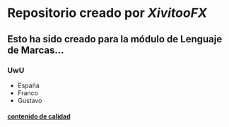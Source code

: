 # Repositorio creado por _XivitooFX_
## Esto ha sido creado para la módulo de Lenguaje de Marcas...
### **UwU**
- España
- Franco
- Gustavo
#### [contenido de calidad](http://images3.memedroid.com/images/UPLOADED708/62cec8ef5f67b.jpeg)
